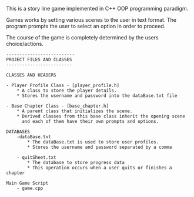 This is a story line game implemented in C++ OOP programming paradigm. 

Games works by setting various scenes to the user in text format.
The program prompts the user to select an option in order to 
proceed. 

The course of the game is completely determined by the 
users choice/actions. 


	--------------------------
	PROJECT FILES AND CLASSES
	-------------------------

	CLASSES AND HEADERS 

	- Player Profile Class - [player_profile.h]
		* A class to store the player details. 
		* Stores the username and password into the dataBase.txt file

	- Base Chapter Class - [base_chapter.h]
		* A parent class that initializes the scene.
		* Derived classes from this base class inherit the opening scene
		  and each of them have their own prompts and options.

	DATABASES
		-dataBase.txt
			* The dataBase.txt is used to store user profiles.
			* Stores the username and password separated by a comma

		- quitSheet.txt
			* The database to store progress data 
			* This operation occurs when a user quits or finishes a chapter

	Main Game Script 
		- game.cpp 
	


